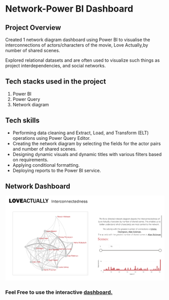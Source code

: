 # Network-Power BI Dashboard

## Project Overview

Created 1 network diagram dashboard using Power BI to visualise the interconnections of actors/characters of the movie, Love Actually,by number of shared scenes.

Explored relational datasets and are often used to visualize such things as project interdependencies, and social networks. 

## Tech stacks used in the project
1. Power BI
2. Power Query
3. Network diagram


## Tech skills
* Performing data cleaning and Extract, Load, and Transform (ELT) operations using Power Query Editor.
* Creating the network diagram by selecting the fields for the actor pairs and number of shared scenes. 
* Designing dynamic visuals and dynamic titles with various filters based on requirements.
* Applying conditional formatting.
* Deploying reports to the Power BI service.


## Network Dashboard
![LOVEACTUALLY Interconnectedness.png](https://github.com/PennyLi123/Network-Dashboard/blob/main/LOVEACTUALLY%20Interconnectedness.png)

### Feel Free to use the interactive [dashboard.](https://app.powerbi.com/view?r=eyJrIjoiM2MxOWY1YWMtZDMxNy00ZWViLWFlNmEtNjczYWVkZmFkZTIwIiwidCI6IjMxNjIzZjJjLWQ0ZTMtNDYwOS1iNTkzLWMzNjVkN2I3YmExZiJ9)
